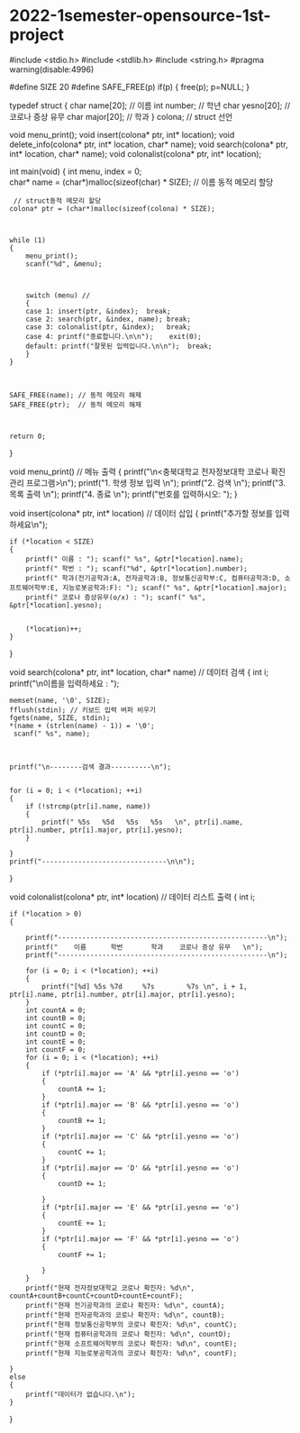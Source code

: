 # 2022-1semester-opensource-1st-project

#include <stdio.h>
#include <stdlib.h>
#include <string.h>
#pragma warning(disable:4996)


#define SIZE   20
#define SAFE_FREE(p) if(p) { free(p); p=NULL; }



typedef struct
{
    char name[20];		// 이름
    int number;	// 학년
    char yesno[20];		// 코로나 증상 유무
    char major[20];	// 학과
} colona; // struct 선언



void menu_print();
void insert(colona* ptr, int* location);
void delete_info(colona* ptr, int* location, char* name);
void search(colona* ptr, int* location, char* name);
void colonalist(colona* ptr, int* location);



int main(void)
{
    int menu, index = 0;                                 
    char* name = (char*)malloc(sizeof(char) * SIZE);         // 이름 동적 메모리 할당



     // struct동적 메모리 할당
    colona* ptr = (char*)malloc(sizeof(colona) * SIZE);



    while (1)
    {
        menu_print();
        scanf("%d", &menu);



        switch (menu) // 
        {
        case 1: insert(ptr, &index);  break;
        case 2: search(ptr, &index, name); break;
        case 3: colonalist(ptr, &index);   break;
        case 4: printf("종료합니다.\n\n");    exit(0);
        default: printf("잘못된 입력입니다.\n\n");  break;
        }
    }



    SAFE_FREE(name); // 동적 메모리 해제
    SAFE_FREE(ptr);  // 동적 메모리 해제



    return 0;
}



void menu_print() // 메뉴 출력
{
    printf("\n<충북대학교 전자정보대학 코로나 확진 관리 프로그램>\n");
    printf("1. 학생 정보 입력 \n");
    printf("2. 검색 \n");
    printf("3. 목록 출력 \n");
    printf("4. 종료 \n");
    printf("번호를 입력하시오: ");
}



void insert(colona* ptr, int* location) // 데이터 삽입
{
    printf("추가할 정보를 입력하세요\n");

    if (*location < SIZE)
    {
        printf(" 이름 : "); scanf(" %s", &ptr[*location].name);
        printf(" 학번 : "); scanf("%d", &ptr[*location].number);
        printf(" 학과(전기공학과:A, 전자공학과:B, 정보통신공학부:C, 컴퓨터공학과:D, 소프트웨어학부:E, 지능로봇공학과:F): "); scanf(" %s", &ptr[*location].major);
        printf(" 코로나 증상유무(o/x) : "); scanf(" %s", &ptr[*location].yesno);
       
       
        (*location)++;
    }
    
}





void search(colona* ptr, int* location, char* name) // 데이터 검색
{
    int i;
    printf("\n이름을 입력하세요 : ");



    memset(name, '\0', SIZE);
    fflush(stdin); // 키보드 입력 버퍼 비우기
    fgets(name, SIZE, stdin);
    *(name + (strlen(name) - 1)) = '\0';
     scanf(" %s", name);



    printf("\n--------검색 결과----------\n");


    for (i = 0; i < (*location); ++i)
    {
        if (!strcmp(ptr[i].name, name))
        {
            printf(" %5s   %5d   %5s   %5s   \n", ptr[i].name, ptr[i].number, ptr[i].major, ptr[i].yesno);
        }

    }
    printf("-------------------------------\n\n");
}



void colonalist(colona* ptr, int* location) // 데이터 리스트 출력
{
    int i;



    if (*location > 0)
    {

        printf("----------------------------------------------------\n");
        printf("    이름      학번       학과    코로나 증상 유무   \n");
        printf("----------------------------------------------------\n");

        for (i = 0; i < (*location); ++i)
        {
            printf("[%d] %5s %7d     %7s        %7s \n", i + 1, ptr[i].name, ptr[i].number, ptr[i].major, ptr[i].yesno);
        }
        int countA = 0;
        int countB = 0;
        int countC = 0;
        int countD = 0;
        int countE = 0;
        int countF = 0;
        for (i = 0; i < (*location); ++i)
        {
            if (*ptr[i].major == 'A' && *ptr[i].yesno == 'o')
            {
                countA += 1;
            }
            if (*ptr[i].major == 'B' && *ptr[i].yesno == 'o')
            {
                countB += 1;
            }
            if (*ptr[i].major == 'C' && *ptr[i].yesno == 'o')
            {
                countC += 1;
            }
            if (*ptr[i].major == 'D' && *ptr[i].yesno == 'o')
            {
                countD += 1;

            }
            if (*ptr[i].major == 'E' && *ptr[i].yesno == 'o')
            {
                countE += 1;
            }
            if (*ptr[i].major == 'F' && *ptr[i].yesno == 'o')
            {
                countF += 1;

            }
        }
        printf("현재 전자정보대학교 코로나 확진자: %d\n", countA+countB+countC+countD+countE+countF);
        printf("현재 전기공학과의 코로나 확진자: %d\n", countA);
        printf("현재 전자공학과의 코로나 확진자: %d\n", countB);
        printf("현재 정보통신공학부의 코로나 확진자: %d\n", countC);
        printf("현재 컴퓨터공학과의 코로나 확진자: %d\n", countD);
        printf("현재 소프트웨어학부의 코로나 확진자: %d\n", countE);
        printf("현재 지능로봇공학과의 코로나 확진자: %d\n", countF);
        
    }
    else
    {
        printf("데이터가 없습니다.\n");
    }
    
}
